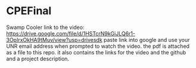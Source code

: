 # CPEFinal
Swamp Cooler
link to the video: https://drive.google.com/file/d/1HSTcrN9kGiJLQ6r1-3OpIrxOkHA9tMuv/view?usp=drivesdk
paste link into google and use your UNR email address when prompted to watch the video. 
the pdf is attached as a file to this repo. it also contains the links for the video and the github and a project description. 
